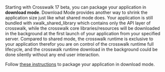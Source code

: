 Starting with Crosswalk 17 beta, you can package your application in **download mode**. Download Mode provides another way to shrink the application size just like what shared mode does. Your application is still bundled with xwalk_shared_library which contains only the API layer of crosswalk, while the crosswalk core libraries/resources will be downloaded in the background at the first launch of your application from your specified server. Compared to shared mode, the crosswalk runtime is exclusive to your application therefor you are on control of the crosswalk runtime full lifecycle, and the crosswalk runtime download in the background could be done silently without any end user interaction.


Follow [these instructions](/documentation/download_mode.html) to package your application in download mode.

